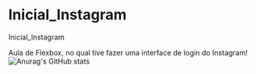 # Inicial_Instagram
 Inicial_Instagram

Aula de Flexbox, no qual tive fazer uma interface de login do Instagram!
![Anurag's GitHub stats](https://github-readme-stats.vercel.app/api?username=lucasdefreitasroberto&show_icons=true&theme=radical)

